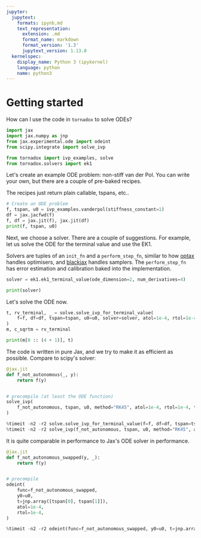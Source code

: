 ```yaml
---
jupyter:
  jupytext:
    formats: ipynb,md
    text_representation:
      extension: .md
      format_name: markdown
      format_version: '1.3'
      jupytext_version: 1.13.8
  kernelspec:
    display_name: Python 3 (ipykernel)
    language: python
    name: python3
---
```


# Getting started

How can I use the code in `tornadox` to solve ODEs?


```python
import jax
import jax.numpy as jnp
from jax.experimental.ode import odeint
from scipy.integrate import solve_ivp

from tornadox import ivp_examples, solve
from tornadox.solvers import ek1
```

Let's create an example ODE problem: non-stiff van der Pol.
You can write your own, but there are a couple of pre-baked recipes.

The recipes just return plain callable, tspans, etc..



```python
# Create an ODE problem
f, tspan, u0 = ivp_examples.vanderpol(stiffness_constant=1)
df = jax.jacfwd(f)
f, df = jax.jit(f), jax.jit(df)
print(f, tspan, u0)
```

Next, we choose a solver.
There are a couple of suggestions. For example, let us solve the ODE for the terminal value and use the EK1.

Solvers are tuples of an `init_fn` and a `perform_step_fn`, similar to how [optax](https://github.com/deepmind/optax) handles optimisers, and [blackjax](https://github.com/blackjax-devs/blackjax) handles samplers. The `perform_step_fn` has error estimation and calibration baked into the implementation.

```python
solver = ek1.ek1_terminal_value(ode_dimension=2, num_derivatives=4)

print(solver)
```

Let's solve the ODE now.

```python
t, rv_terminal, _ = solve.solve_ivp_for_terminal_value(
    f=f, df=df, tspan=tspan, u0=u0, solver=solver, atol=1e-4, rtol=1e-4
)
m, c_sqrtm = rv_terminal

print(m[0 :: (4 + 1)], t)
```

The code is written in pure Jax, and we try to make it as efficient as possible.
Compare to scipy's solver:

```python
@jax.jit
def f_not_autonomous(_, y):
    return f(y)


# precompile (at least the ODE function)
solve_ivp(
    f_not_autonomous, tspan, u0, method="RK45", atol=1e-4, rtol=1e-4, t_eval=(tspan[1],)
)

%timeit -n2 -r2 solve.solve_ivp_for_terminal_value(f=f, df=df, tspan=tspan, u0=u0, solver=solver, atol=1e-4, rtol=1e-4)
%timeit -n2 -r2 solve_ivp(f_not_autonomous, tspan, u0, method="RK45", atol=1e-4, rtol=1e-4, t_eval=(tspan[1],))
```

It is quite comparable in performance to Jax's ODE solver in performance.

```python
@jax.jit
def f_not_autonomous_swapped(y, _):
    return f(y)


# precompile
odeint(
    func=f_not_autonomous_swapped,
    y0=u0,
    t=jnp.array([tspan[0], tspan[1]]),
    atol=1e-4,
    rtol=1e-4,
)

%timeit -n2 -r2 odeint(func=f_not_autonomous_swapped, y0=u0, t=jnp.array([tspan[0], tspan[1]]), atol=1e-4, rtol=1e-4)
```
